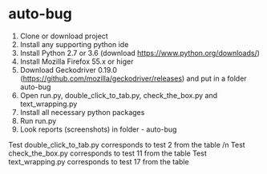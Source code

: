 # auto-bug

1. Clone or download project
2. Install any supporting python ide
3. Install Python 2.7 or 3.6 (download https://www.python.org/downloads/)
4. Install Mozilla Firefox 55.x or higer
5. Download Geckodriver 0.19.0 (https://github.com/mozilla/geckodriver/releases) and put in a folder auto-bug
6. Open run.py, double_click_to_tab.py, check_the_box.py and text_wrapping.py
7. Install all necessary python packages
8. Run run.py
9. Look reports (screenshots) in folder - auto-bug

Test double_click_to_tab.py corresponds to test 2 from the table /n
Test check_the_box.py corresponds to test 11 from the table
Test text_wrapping.py corresponds to test 17 from the table
